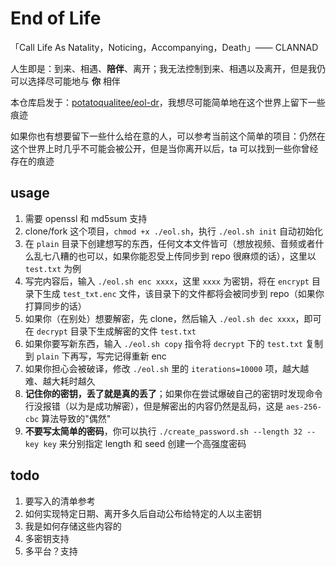 # End of Life

「Call Life As Natality，Noticing，Accompanying，Death」—— CLANNAD

人生即是：到来、相遇、**陪伴**、离开；我无法控制到来、相遇以及离开，但是我仍可以选择尽可能地与 **你** 相伴

本仓库启发于：[potatoqualitee/eol-dr](https://github.com/potatoqualitee/eol-dr.git)，我想尽可能简单地在这个世界上留下一些痕迹

如果你也有想要留下一些什么给在意的人，可以参考当前这个简单的项目：仍然在这个世界上时几乎不可能会被公开，但是当你离开以后，ta 可以找到一些你曾经存在的痕迹

## usage

1.   需要 openssl 和 md5sum 支持
2.   clone/fork 这个项目，`chmod +x ./eol.sh`，执行 `./eol.sh init` 自动初始化
3.   在 `plain` 目录下创建想写的东西，任何文本文件皆可（想放视频、音频或者什么乱七八糟的也可以，如果你能忍受上传同步到 repo 很麻烦的话），这里以 `test.txt` 为例
4.   写完内容后，输入 `./eol.sh enc xxxx`，这里 `xxxx` 为密钥，将在 `encrypt` 目录下生成 `test_txt.enc` 文件，该目录下的文件都将会被同步到 repo（如果你打算同步的话）
5.   如果你（在别处）想要解密，先 clone，然后输入 `./eol.sh dec xxxx`，即可在 `decrypt` 目录下生成解密的文件 `test.txt`
6.   如果你要写新东西，输入 `./eol.sh copy` 指令将 `decrypt` 下的 `test.txt` 复制到 `plain` 下再写，写完记得重新 enc
7.   如果你担心会被破译，修改 `./eol.sh` 里的 `iterations=10000` 项，越大越难、越大耗时越久
8.   **记住你的密钥，丢了就是真的丢了**；如果你在尝试爆破自己的密钥时发现命令行没报错（以为是成功解密），但是解密出的内容仍然是乱码，这是 `aes-256-cbc` 算法导致的"偶然"
9.   **不要写太简单的密码**，你可以执行 `./create_password.sh --length 32 --key key` 来分别指定 length 和 seed 创建一个高强度密码

## todo

1.   要写入的清单参考
2.   如何实现特定日期、离开多久后自动公布给特定的人以主密钥
3.   我是如何存储这些内容的
4.   多密钥支持
5.   多平台？支持